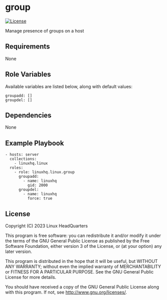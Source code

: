 # group

[![License](https://img.shields.io/badge/license-GPLv3-lightgreen)](https://www.gnu.org/licenses/gpl-3.0.en.html#license-text)

Manage presence of groups on a host

## Requirements

None

## Role Variables

Available variables are listed below, along with default values:

    groupadd: []
    groupdel: []

## Dependencies

None

## Example Playbook

    - hosts: server
      collections:
        - linuxhq.linux
      roles:
        - role: linuxhq.linux.group
          groupadd:
            - name: linuxhq
              gid: 2000
          groupdel:
            - name: linuxhq
              force: true

## License

Copyright (C) 2023 Linux HeadQuarters

This program is free software: you can redistribute it and/or modify
it under the terms of the GNU General Public License as published by
the Free Software Foundation, either version 3 of the License, or
(at your option) any later version.

This program is distributed in the hope that it will be useful,
but WITHOUT ANY WARRANTY; without even the implied warranty of
MERCHANTABILITY or FITNESS FOR A PARTICULAR PURPOSE. See the
GNU General Public License for more details.

You should have received a copy of the GNU General Public License
along with this program. If not, see <http://www.gnu.org/licenses/>.

